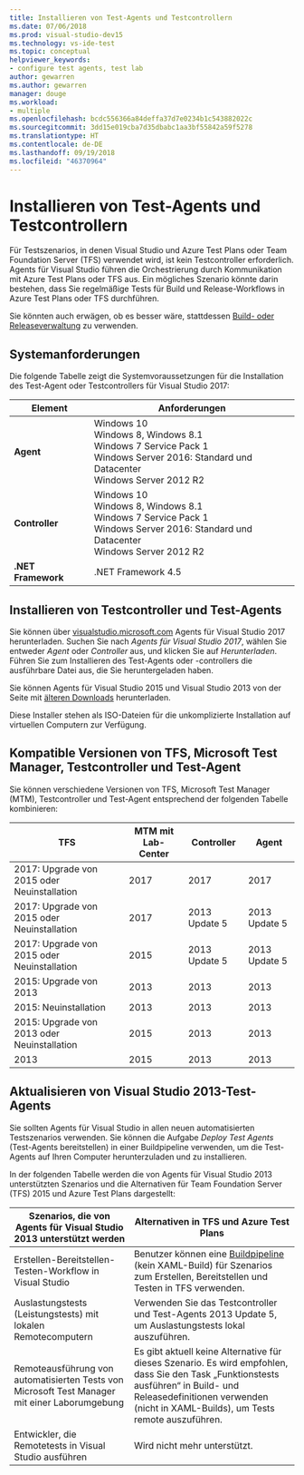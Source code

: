 ```yaml
---
title: Installieren von Test-Agents und Testcontrollern
ms.date: 07/06/2018
ms.prod: visual-studio-dev15
ms.technology: vs-ide-test
ms.topic: conceptual
helpviewer_keywords:
- configure test agents, test lab
author: gewarren
ms.author: gewarren
manager: douge
ms.workload:
- multiple
ms.openlocfilehash: bcdc556366a84deffa37d7e0234b1c543882022c
ms.sourcegitcommit: 3dd15e019cba7d35dbabc1aa3bf55842a59f5278
ms.translationtype: HT
ms.contentlocale: de-DE
ms.lasthandoff: 09/19/2018
ms.locfileid: "46370964"
---
```

# <a name="install-test-agents-and-test-controllers"></a>Installieren von Test-Agents und Testcontrollern

Für Testszenarios, in denen Visual Studio und Azure Test Plans oder Team Foundation Server (TFS) verwendet wird, ist kein Testcontroller erforderlich. Agents für Visual Studio führen die Orchestrierung durch Kommunikation mit Azure Test Plans oder TFS aus. Ein mögliches Szenario könnte darin bestehen, dass Sie regelmäßige Tests für Build und Release-Workflows in Azure Test Plans oder TFS durchführen.

Sie könnten auch erwägen, ob es besser wäre, stattdessen [Build- oder Releaseverwaltung](use-build-or-rm-instead-of-lab-management.md) zu verwenden.

## <a name="system-requirements"></a>Systemanforderungen

Die folgende Tabelle zeigt die Systemvoraussetzungen für die Installation des Test-Agent oder Testcontrollers für Visual Studio 2017:

| Element | Anforderungen |
| ---- | ------------ |
| **Agent** | Windows 10<br />Windows 8, Windows 8.1<br />Windows 7 Service Pack 1<br />Windows Server 2016: Standard und Datacenter<br />Windows Server 2012 R2 |
| **Controller** | Windows 10<br />Windows 8, Windows 8.1<br />Windows 7 Service Pack 1<br />Windows Server 2016: Standard und Datacenter<br />Windows Server 2012 R2 |
| **.NET Framework** | .NET Framework 4.5 |

## <a name="install-the-test-controller-and-test-agents"></a>Installieren von Testcontroller und Test-Agents

Sie können über [visualstudio.microsoft.com](https://visualstudio.microsoft.com/downloads/?q=agents) Agents für Visual Studio 2017 herunterladen. Suchen Sie nach *Agents für Visual Studio 2017*, wählen Sie entweder *Agent* oder *Controller* aus, und klicken Sie auf *Herunterladen*. Führen Sie zum Installieren des Test-Agents oder -controllers die ausführbare Datei aus, die Sie heruntergeladen haben.

Sie können Agents für Visual Studio 2015 und Visual Studio 2013 von der Seite mit [älteren Downloads](https://visualstudio.microsoft.com/vs/older-downloads/) herunterladen.

Diese Installer stehen als ISO-Dateien für die unkomplizierte Installation auf virtuellen Computern zur Verfügung.

## <a name="compatible-versions-of-tfs-microsoft-test-manager-the-test-controller-and-test-agent"></a>Kompatible Versionen von TFS, Microsoft Test Manager, Testcontroller und Test-Agent

Sie können verschiedene Versionen von TFS, Microsoft Test Manager (MTM), Testcontroller und Test-Agent entsprechend der folgenden Tabelle kombinieren:

| TFS | MTM mit Lab-Center | Controller | Agent |
| --- | -------------------------------------- | ---------- | ----- |
| 2017: Upgrade von 2015 oder Neuinstallation | 2017 | 2017 | 2017 |
| 2017: Upgrade von 2015 oder Neuinstallation | 2017 | 2013 Update 5 | 2013 Update 5 |
| 2017: Upgrade von 2015 oder Neuinstallation | 2015 | 2013 Update 5 | 2013 Update 5 |
| 2015: Upgrade von 2013 | 2013 | 2013 |2013 |
| 2015: Neuinstallation | 2013 | 2013 | 2013 |
| 2015: Upgrade von 2013 oder Neuinstallation | 2015 | 2013 | 2013 |
| 2013 | 2015 | 2013 | 2013 |

## <a name="upgrade-from-visual-studio-2013-test-agents"></a>Aktualisieren von Visual Studio 2013-Test-Agents

Sie sollten Agents für Visual Studio in allen neuen automatisierten Testszenarios verwenden. Sie können die Aufgabe *Deploy Test Agents* (Test-Agents bereitstellen) in einer Buildpipeline verwenden, um die Test-Agents auf Ihren Computer herunterzuladen und zu installieren.

In der folgenden Tabelle werden die von Agents für Visual Studio 2013 unterstützten Szenarios und die Alternativen für Team Foundation Server (TFS) 2015 und Azure Test Plans dargestellt:

| Szenarios, die von Agents für Visual Studio 2013 unterstützt werden | Alternativen in TFS und Azure Test Plans |
| - | - |
| Erstellen-Bereitstellen-Testen-Workflow in Visual Studio | Benutzer können eine [Buildpipeline](/azure/devops/pipelines/index?view=vsts) (kein XAML-Build) für Szenarios zum Erstellen, Bereitstellen und Testen in TFS verwenden. |
| Auslastungstests (Leistungstests) mit lokalen Remotecomputern | Verwenden Sie das Testcontroller und Test-Agents 2013 Update 5, um Auslastungstests lokal auszuführen. |
| Remoteausführung von automatisierten Tests von Microsoft Test Manager mit einer Laborumgebung | Es gibt aktuell keine Alternative für dieses Szenario. Es wird empfohlen, dass Sie den Task „Funktionstests ausführen“ in Build- und Releasedefinitionen verwenden (nicht in XAML-Builds), um Tests remote auszuführen. |
| Entwickler, die Remotetests in Visual Studio ausführen | Wird nicht mehr unterstützt. |
